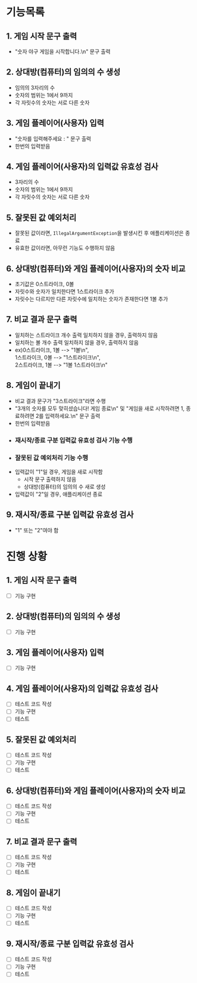 # 기능목록
## 1. 게임 시작 문구 출력
- "숫자 야구 게임을 시작합니다.\n" 문구 출력
## 2. 상대방(컴퓨터)의 임의의 수 생성
- 임의의 3자리의 수
- 숫자의 범위는 1에서 9까지
- 각 자릿수의 숫자는 서로 다른 숫자
## 3. 게임 플레이어(사용자) 입력
- "숫자를 입력해주세요 : " 문구 출력
- 한번의 입력받음
## 4. 게임 플레이어(사용자)의 입력값 유효성 검사
- 3자리의 수
- 숫자의 범위는 1에서 9까지
- 각 자릿수의 숫자는 서로 다른 숫자
## 5. 잘못된 값 예외처리
- 잘못된 값이라면, `IllegalArgumentException`을 발생시킨 후 애플리케이션은 종료
- 유효한 값이라면, 아무런 기능도 수행하지 않음
## 6. 상대방(컴퓨터)와 게임 플레이어(사용자)의 숫자 비교
- 초기값은 0스트라이크, 0볼
- 자릿수와 숫자가 일치한다면 1스트라이크 추가
- 자릿수는 다르지만 다른 자릿수에 일치하는 숫자가 존재한다면 1볼 추가
## 7. 비교 결과 문구 출력
- 일치하는 스트라이크 개수 출력 일치하지 않을 경우, 출력하지 않음
- 일치하는 볼 개수 출력 일치하지 않을 경우, 출력하지 않음
- ex)0스트라이크, 1볼 --> "1볼\n",  
  1스트라이크, 0볼 --> "1스트라이크\n",  
  2스트라이크, 1볼 --> "1볼 1스트라이크\n"
## 8. 게임이 끝내기
- 비교 결과 문구가 "3스트라이크"라면 수행
- "3개의 숫자를 모두 맞히셨습니다! 게임 종료\n" 및 "게임을 새로 시작하려면 1, 종료하려면 2를 입력하세요.\n" 문구 출력
- 한번의 입력받음
- ### 재시작/종료 구분 입력값 유효성 검사 기능 수행
- ### 잘못된 값 예외처리 기능 수행
- 입력값이 "1"일 경우, 게임을 새로 시작함
  - 시작 문구 출력하지 않음
  - 상대방(컴퓨터)의 임의의 수 새로 생성
- 입력값이 "2"일 경우, 애플리케이션 종료
## 9. 재시작/종료 구분 입력값 유효성 검사
- "1" 또는 "2"여야 함
# 진행 상황
## 1. 게임 시작 문구 출력
- [ ] 기능 구현
## 2. 상대방(컴퓨터)의 임의의 수 생성
- [ ] 기능 구현
## 3. 게임 플레이어(사용자) 입력
- [ ] 기능 구현
## 4. 게임 플레이어(사용자)의 입력값 유효성 검사
- [ ] 테스트 코드 작성
- [ ] 기능 구현
- [ ] 테스트
## 5. 잘못된 값 예외처리
- [ ] 테스트 코드 작성
- [ ] 기능 구현
- [ ] 테스트
## 6. 상대방(컴퓨터)와 게임 플레이어(사용자)의 숫자 비교
- [ ] 테스트 코드 작성
- [ ] 기능 구현
- [ ] 테스트
## 7. 비교 결과 문구 출력
- [ ] 테스트 코드 작성
- [ ] 기능 구현
- [ ] 테스트
## 8. 게임이 끝내기
- [ ] 테스트 코드 작성
- [ ] 기능 구현
- [ ] 테스트
## 9. 재시작/종료 구분 입력값 유효성 검사
- [ ] 테스트 코드 작성
- [ ] 기능 구현
- [ ] 테스트
